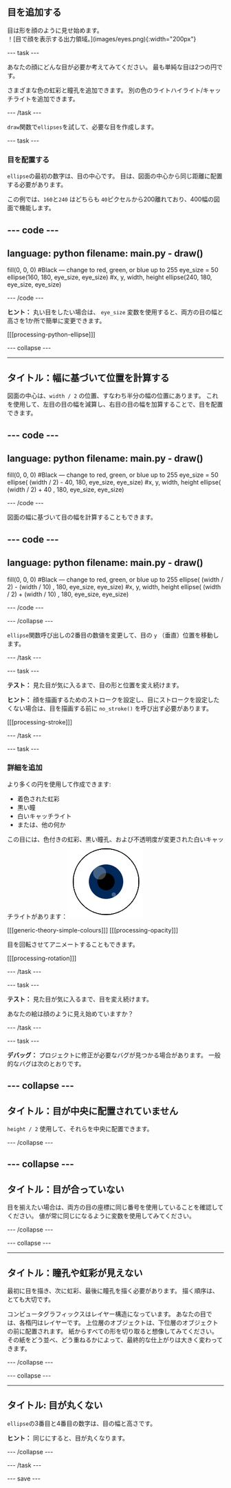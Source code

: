 ## 目を追加する

<div style="display: flex; flex-wrap: wrap">
<div style="flex-basis: 200px; flex-grow: 1; margin-right: 15px;">
目は形を顔のように見せ始めます。
</div>
<div>
！[目で顔を表示する出力領域。](images/eyes.png){:width="200px"}
</div>
</div>

--- task ---

あなたの顔にどんな目が必要か考えてみてください。 最も単純な目は2つの円です。

さまざまな色の虹彩と瞳孔を追加できます。 別の色のライトハイライト/キャッチライトを追加できます。

--- /task ---

`draw`関数で`ellipses`を試して、必要な目を作成します。

--- task ---

### 目を配置する

`ellipse`の最初の数字は、目の中心です。 目は、図面の中心から同じ距離に配置する必要があります。

この例では、`160`と`240` はどちらも `40`ピクセルから200離れており、400幅の図面で機能します。

--- code ---
---
language: python
filename: main.py - draw()
---
  fill(0, 0, 0) #Black — change to red, green, or blue up to 255 eye_size = 50 ellipse(160, 180, eye_size, eye_size) #x, y, width, height ellipse(240, 180, eye_size, eye_size)

--- /code ---

**ヒント：** 丸い目をしたい場合は、 `eye_size` 変数を使用すると、両方の目の幅と高さを1か所で簡単に変更できます。

[[[processing-python-ellipse]]]

--- collapse ---

---
タイトル：幅に基づいて位置を計算する
---

図面の中心は、`width / 2` の位置、すなわち半分の幅の位置にあります。 これを使用して、左目の目の幅を減算し、右目の目の幅を加算することで、目を配置できます。

--- code ---
---
language: python
filename: main.py - draw()
---

  fill(0, 0, 0) #Black — change to red, green, or blue up to 255 eye_size = 50 ellipse( (width / 2) - 40, 180, eye_size, eye_size) #x, y, width, height ellipse( (width / 2) + 40 , 180, eye_size, eye_size)

--- /code ---

図面の幅に基づいて目の幅を計算することもできます。

--- code ---
---
language: python
filename: main.py - draw()
---

  fill(0, 0, 0) #Black — change to red, green, or blue up to 255 ellipse( (width / 2) - (width / 10) , 180, eye_size, eye_size) #x, y, width, height ellipse( (width / 2) + (width / 10) , 180, eye_size, eye_size)

--- /code ---

--- /collapse ---

`ellipse`関数呼び出しの2番目の数値を変更して、目の `y` （垂直）位置を移動します。

--- /task ---

--- task ---

**テスト：** 見た目が気に入るまで、目の形と位置を変え続けます。

**ヒント：** 顔を描画するためのストロークを設定し、目にストロークを設定したくない場合は、目を描画する前に `no_stroke()` を呼び出す必要があります。

[[[processing-stroke]]]

--- /task ---

--- task ---

### 詳細を追加

より多くの円を使用して作成できます:
+ 着色された虹彩
+ 黒い瞳
+ 白いキャッチライト
+ または、他の何か

この目には、色付きの虹彩、黒い瞳孔、および不透明度が変更された白いキャッチライトがあります： ![瞳孔と虹彩の上にキャッチライトが付いた目を示す出力領域。](images/catchlights.png)

\[[[generic-theory-simple-colours]]\] \[[[processing-opacity\]]]

目を回転させてアニメートすることもできます。

[[[processing-rotation]]]

--- /task ---

--- task ---

**テスト：** 見た目が気に入るまで、目を変え続けます。

あなたの絵は顔のように見え始めていますか？

--- /task ---

--- task ---

**デバッグ：** プロジェクトに修正が必要なバグが見つかる場合があります。 一般的なバグは次のとおりです。

--- collapse ---
---
タイトル：目が中央に配置されていません
---

`height / 2` 使用して、それらを中央に配置できます。

--- /collapse ---

--- collapse ---
---
タイトル：目が合っていない
---

目を揃えたい場合は、両方の目の座標に同じ番号を使用していることを確認してください。 値が常に同じになるように変数を使用してみてください。

--- /collapse ---

--- collapse ---

---
タイトル：瞳孔や虹彩が見えない
---

最初に目を描き、次に虹彩、最後に瞳孔を描く必要があります。 描く順序は、とても大切です。

コンピュータグラフィックスはレイヤー構造になっています。 あなたの目では、各楕円はレイヤーです。 上位層のオブジェクトは、下位層のオブジェクトの前に配置されます。 紙からすべての形を切り取ると想像してみてください。 その紙をどう並べ、どう重ねるかによって、最終的な仕上がりは大きく変わってきます。

--- /collapse ---

--- collapse ---

---
タイトル: 目が丸くない
---

`ellipse`の3番目と4番目の数字は、目の幅と高さです。

**ヒント：** 同じにすると、目が丸くなります。

--- /collapse ---


--- /task ---

--- save ---
